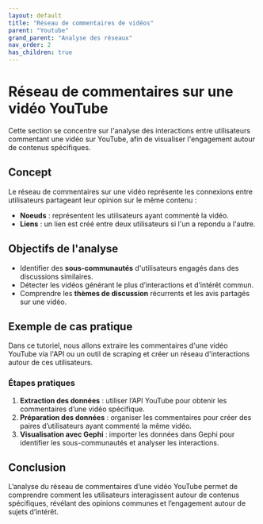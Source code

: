 ```yaml
---
layout: default
title: "Réseau de commentaires de vidéos"
parent: "Youtube"
grand_parent: "Analyse des réseaux"
nav_order: 2
has_children: true
---
```


# Réseau de commentaires sur une vidéo YouTube

Cette section se concentre sur l'analyse des interactions entre utilisateurs commentant une vidéo sur YouTube, afin de visualiser l'engagement autour de contenus spécifiques.

## Concept

Le réseau de commentaires sur une vidéo représente les connexions entre utilisateurs partageant leur opinion sur le même contenu :
- **Noeuds** : représentent les utilisateurs ayant commenté la vidéo.
- **Liens** : un lien est créé entre deux utilisateurs si l'un a repondu a l'autre.

## Objectifs de l'analyse
- Identifier des **sous-communautés** d'utilisateurs engagés dans des discussions similaires.
- Détecter les vidéos générant le plus d’interactions et d’intérêt commun.
- Comprendre les **thèmes de discussion** récurrents et les avis partagés sur une vidéo.

## Exemple de cas pratique
Dans ce tutoriel, nous allons extraire les commentaires d'une vidéo YouTube via l'API ou un outil de scraping et créer un réseau d'interactions autour de ces utilisateurs.

### Étapes pratiques
1. **Extraction des données** : utiliser l’API YouTube pour obtenir les commentaires d’une vidéo spécifique.
2. **Préparation des données** : organiser les commentaires pour créer des paires d’utilisateurs ayant commenté la même vidéo.
3. **Visualisation avec Gephi** : importer les données dans Gephi pour identifier les sous-communautés et analyser les interactions.

## Conclusion
L’analyse du réseau de commentaires d’une vidéo YouTube permet de comprendre comment les utilisateurs interagissent autour de contenus spécifiques, révélant des opinions communes et l’engagement autour de sujets d’intérêt.

